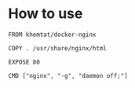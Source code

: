# How to use
```
FROM khemtat/docker-nginx

COPY . /usr/share/nginx/html

EXPOSE 80

CMD ["nginx", "-g", "daemon off;"]
```

